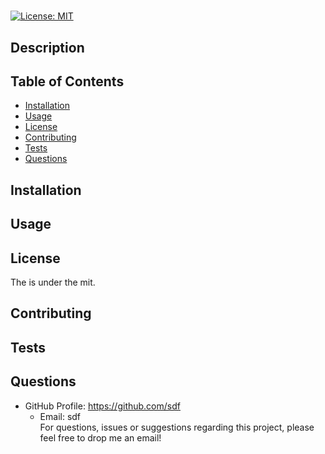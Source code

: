 #   
[![License: MIT](https://img.shields.io/badge/License-MIT-yellow.svg)](https://opensource.org/licenses/MIT)
## Description
  
## Table of Contents
- [Installation](#Installation)
- [Usage](#Usage)
- [License](#License)
- [Contributing](#Contributing)
- [Tests](#Tests)
- [Questions](#Questions)
## Installation
  
## Usage

## License
The  is under the mit.
## Contributing

## Tests

## Questions
 - GitHub Profile: https://github.com/sdf  
    - Email: sdf  
    For questions, issues or suggestions regarding this project, please feel free to drop me an email!
